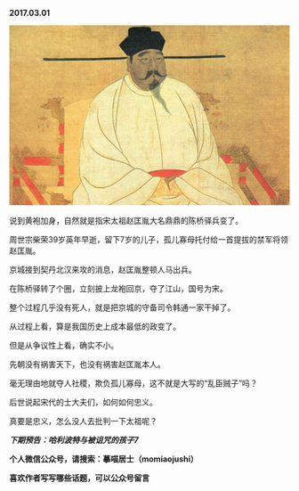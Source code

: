 
          
            
**2017.03.01**



![](img/51001-31edfed37837bc02.png)




说到黄袍加身，自然就是指宋太祖赵匡胤大名鼎鼎的陈桥驿兵变了。

周世宗柴荣39岁英年早逝，留下7岁的儿子，孤儿寡母托付给一首提拔的禁军将领赵匡胤。

京城接到契丹北汉来攻的消息，赵匡胤整顿人马出兵。

在陈桥驿转了个圈，立刻披上龙袍回京，夺了江山，国号为宋。

整个过程几乎没有死人，就是把京城的守备司令韩通一家干掉了。

从过程上看，算是我国历史上成本最低的政变了。

但是从争议性上看，确实不小。

先朝没有祸害天下，也没有祸害赵匡胤本人。

毫无理由地就夺人社稷，欺负孤儿寡母，这不就是大写的“乱臣贼子”吗？

后世说起宋代的士大夫们，如何如何忠义。

真要是忠义，怎么没人去批判一下太祖呢？


***下期预告：哈利波特与被诅咒的孩子7***


**个人微信公众号，请搜索：摹喵居士（momiaojushi）**

**喜欢作者写写哪些话题，可以公众号留言**

          
        